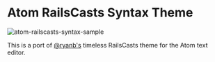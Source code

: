 # Atom RailsCasts Syntax Theme

![atom-railscasts-syntax-sample](https://cloud.githubusercontent.com/assets/115474/5791102/09e1e3fa-9e70-11e4-8452-36555103b2ea.png)

This is a port of [@ryanb's](https://github.com/ryanb) timeless RailsCasts theme
for the Atom text editor.